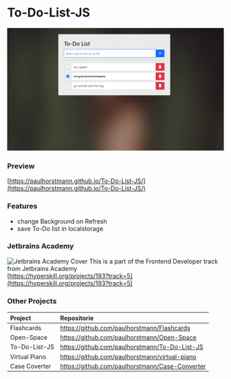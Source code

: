 # To-Do-List-JS
![Screenshot](https://github.com/paulhorstmann/To-Do-List-JS/blob/main/screenshot.png?raw=true)
### Preview
[https://paulhorstmann.github.io/To-Do-List-JS/](https://paulhorstmann.github.io/To-Do-List-JS/)
### Features
- change Background on Refresh
- save To-Do list in localstorage

### Jetbrains Academy
![Jetbrains Academy Cover](https://hyperskill.org/projects/193/cover.png)
This is a part of the Frontend Developer track from Jetbrains Academy <br>
[https://hyperskill.org/projects/193?track=5](https://hyperskill.org/projects/193?track=5)

### Other Projects 
| Project       | Repositorie                                     |
| :------------ | :---------------------------------------------- |
| Flashcards    | https://github.com/paulhorstmann/Flashcards     |
| Open-Space    | https://github.com/paulhorstmann/Open-Space     |
| To-Do-List-JS | https://github.com/paulhorstmann/To-Do-List-JS  |
| Virtual Piano | https://github.com/paulhorstmann/virtual-piano  |
| Case Coverter | https://github.com/paulhorstmann/Case-Converter |